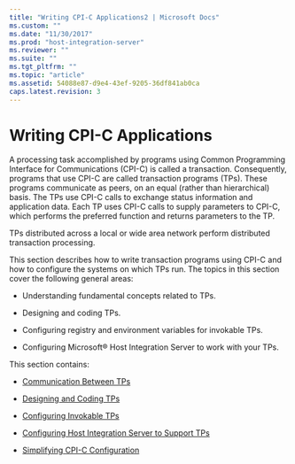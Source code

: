 ```yaml
---
title: "Writing CPI-C Applications2 | Microsoft Docs"
ms.custom: ""
ms.date: "11/30/2017"
ms.prod: "host-integration-server"
ms.reviewer: ""
ms.suite: ""
ms.tgt_pltfrm: ""
ms.topic: "article"
ms.assetid: 54088e87-d9e4-43ef-9205-36df841ab0ca
caps.latest.revision: 3
---
```

# Writing CPI-C Applications
A processing task accomplished by programs using Common Programming Interface for Communications (CPI-C) is called a transaction. Consequently, programs that use CPI-C are called transaction programs (TPs). These programs communicate as peers, on an equal (rather than hierarchical) basis. The TPs use CPI-C calls to exchange status information and application data. Each TP uses CPI-C calls to supply parameters to CPI-C, which performs the preferred function and returns parameters to the TP.  
  
 TPs distributed across a local or wide area network perform distributed transaction processing.  
  
 This section describes how to write transaction programs using CPI-C and how to configure the systems on which TPs run. The topics in this section cover the following general areas:  
  
-   Understanding fundamental concepts related to TPs.  
  
-   Designing and coding TPs.  
  
-   Configuring registry and environment variables for invokable TPs.  
  
-   Configuring Microsoft® Host Integration Server to work with your TPs.  
  
 This section contains:  
  
-   [Communication Between TPs](../HIS2010/communication-between-tps-cpi-c-1.md)  
  
-   [Designing and Coding TPs](../HIS2010/designing-and-coding-tps-cpi-c-1.md)  
  
-   [Configuring Invokable TPs](../HIS2010/configuring-invokable-tps-cpi-c-2.md)  
  
-   [Configuring Host Integration Server to Support TPs](../HIS2010/configuring-host-integration-server-to-support-tps-cpi-c-2.md)  
  
-   [Simplifying CPI-C Configuration](../HIS2010/simplifying-cpi-c-configuration-cpi-c-2.md)